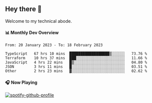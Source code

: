 ## Hey there 👋

Welcome to my technical abode.

#### 📊 Monthly Dev Overview
<!--START_SECTION:waka-->

```text
From: 20 January 2023 - To: 18 February 2023

TypeScript   67 hrs 10 mins  ██████████████████▒░░░░░░   73.76 %
Terraform    10 hrs 37 mins  ███░░░░░░░░░░░░░░░░░░░░░░   11.66 %
JavaScript   4 hrs 22 mins   █▒░░░░░░░░░░░░░░░░░░░░░░░   04.80 %
JSON         3 hrs 11 mins   █░░░░░░░░░░░░░░░░░░░░░░░░   03.51 %
Other        2 hrs 23 mins   ▓░░░░░░░░░░░░░░░░░░░░░░░░   02.62 %
```

<!--END_SECTION:waka-->

#### 🎧 Now Playing

[![spotify-github-profile](https://spotify-github-profile.vercel.app/api/view?uid=james2mid&cover_image=true&theme=natemoo-re)](https://open.spotify.com/user/james2mid?si=2b3baf2b09cb499e)
